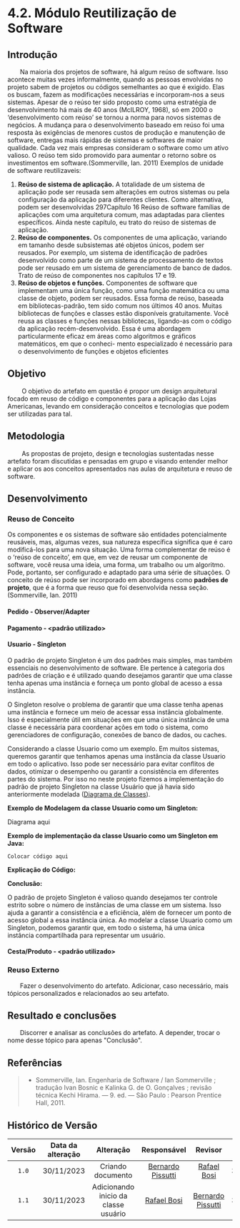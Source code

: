 # 4.2. Módulo Reutilização de Software

## Introdução

<div align="jutify">
&emsp;&emsp;Na maioria dos projetos de software, há algum reúso de software. Isso acontece muitas vezes informalmente,
quando as pessoas envolvidas no projeto sabem de projetos ou códigos semelhantes ao que é exigido. Elas os
buscam, fazem as modificações necessárias e incorporam-nos a seus sistemas. Apesar de o reúso ter sido proposto como uma
estratégia de desenvolvimento há mais de 40 anos (McILROY, 1968), só em 2000 o ‘desenvolvimento com reúso’ se tornou
a norma para novos sistemas de negócios. A mudança para o desenvolvimento baseado em reúso foi uma resposta às
exigências de menores custos de produção e manutenção de software, entregas mais rápidas de sistemas e softwares de
maior qualidade. Cada vez mais empresas consideram o software como um ativo valioso. O reúso tem sido promovido
para aumentar o retorno sobre os investimentos em software.(Sommerville, Ian. 2011) Exemplos de unidade de software reutilizaveis:

1. **Reúso de sistema de aplicação.** A totalidade de um sistema de aplicação pode ser reusada sem alterações em outros
sistemas ou pela configuração da aplicação para diferentes clientes. Como alternativa, podem ser desenvolvidas
297Capítulo 16 Reúso de software
famílias de aplicações com uma arquitetura comum, mas adaptadas para clientes específicos. Ainda neste capítulo,
eu trato do reúso de sistemas de aplicação.
2. **Reúso de componentes.** Os componentes de uma aplicação, variando em tamanho desde subsistemas até objetos
únicos, podem ser reusados. Por exemplo, um sistema de identificação de padrões desenvolvido como parte de
um sistema de processamento de textos pode ser reusado em um sistema de gerenciamento de banco de dados.
Trato de reúso de componentes nos capítulos 17 e 19.
3. **Reúso de objetos e funções.** Componentes de software que implementam uma única função, como uma função
matemática ou uma classe de objeto, podem ser reusados. Essa forma de reúso, baseada em bibliotecas-padrão,
tem sido comum nos últimos 40 anos. Muitas bibliotecas de funções e classes estão disponíveis gratuitamente.
Você reusa as classes e funções nessas bibliotecas, ligando-as com o código da aplicação recém-desenvolvido. Essa
é uma abordagem particularmente eficaz em áreas como algoritmos e gráficos matemáticos, em que o conheci-
mento especializado é necessário para o desenvolvimento de funções e objetos eficientes

</div>

## Objetivo

<div align="jutify">
&emsp;&emsp; O objetivo do artefato em questão é propor um design arquitetural focado em reuso de código e componentes para a aplicação das Lojas Americanas, levando em consideração conceitos e tecnologias que podem ser utilizadas para tal. 
</div>

## Metodologia

<div align="jutify">
&emsp;&emsp; As propostas de projeto, design e tecnologias sustentadas nesse artefato foram discutidas e pensadas em grupo e visando entender melhor e aplicar os aos conceitos apresentados nas aulas de arquitetura e reuso de software.
</div>

## Desenvolvimento

### Reuso de Conceito

Os componentes e os sistemas de software são entidades potencialmente reusáveis, mas, algumas vezes, sua natureza
específica significa que é caro modificá-los para uma nova situação. Uma forma complementar de reúso é o ‘reúso
de conceito’, em que, em vez de reusar um componente de software, você reusa uma ideia, uma forma, um trabalho ou
um algoritmo. Pode, portanto, ser configurado e adaptado para uma série de situações. O conceito de
reúso pode ser incorporado em abordagens como **padrões de projeto**, que é a forma que reuso que foi desenvolvida nessa seção.(Sommerville, Ian. 2011)

#### Pedido - Observer/Adapter

#### Pagamento - <padrão utilizado>

#### Usuario - Singleton

O padrão de projeto Singleton é um dos padrões mais simples, mas também essenciais no desenvolvimento de software. Ele pertence à categoria dos padrões de criação e é utilizado quando desejamos garantir que uma classe tenha apenas uma instância e forneça um ponto global de acesso a essa instância.

O Singleton resolve o problema de garantir que uma classe tenha apenas uma instância e fornece um meio de acessar essa instância globalmente. Isso é especialmente útil em situações em que uma única instância de uma classe é necessária para coordenar ações em todo o sistema, como gerenciadores de configuração, conexões de banco de dados, ou caches.

Considerando a classe Usuario como um exemplo. Em muitos sistemas, queremos garantir que tenhamos apenas uma instância da classe Usuario em todo o aplicativo. Isso pode ser necessário para evitar conflitos de dados, otimizar o desempenho ou garantir a consistência em diferentes partes do sistema. Por isso no neste projeto fizemos a implementação do padrão de projeto Singleton na classe Usuário que já havia sido anteriormente modelada ([Diagrama de Classes](../Modelagem/Estaticos/classes.md)).

**Exemplo de Modelagem da classe Usuario como um Singleton:**

Diagrama aqui

**Exemplo de implementação da classe Usuario como um Singleton em Java:**

``` Colocar código aqui ```

**Explicação do Código:**


**Conclusão:**

O padrão de projeto Singleton é valioso quando desejamos ter controle estrito sobre o número de instâncias de uma classe em um sistema. Isso ajuda a garantir a consistência e a eficiência, além de fornecer um ponto de acesso global a essa instância única. Ao modelar a classe Usuario como um Singleton, podemos garantir que, em todo o sistema, há uma única instância compartilhada para representar um usuário.



#### Cesta/Produto - <padrão utilizado>

### Reuso Externo


<div align="jutify">
&emsp;&emsp;Fazer o desenvolvimento do artefato. Adicionar, caso necessário, mais tópicos personalizados e relacionados ao seu artefato. 
</div>

## Resultado e conclusões

<div align="jutify">
&emsp;&emsp;Discorrer e analisar as conclusões do artefato. A depender, trocar o nome desse tópico para apenas "Conclusão".
</div>

## Referências

> * Sommerville, Ian. Engenharia de Software / Ian Sommerville ; tradução Ivan Bosnic e Kalinka G.
>de O. Gonçalves ; revisão técnica Kechi Hirama. — 9. ed. — São Paulo : Pearson
>Prentice Hall, 2011.


##  Histórico de Versão

|  Versão  |   Data da alteração  |   Alteração  |  Responsável  |  Revisor  | Data de revisão |
| :--------: | :--------------------: | :-----------: | :--------------: | :--------: | :-----------------: |
|     `1.0`     |    30/11/2023   |  Criando documento  |  [Bernardo Pissutti](https://github.com/berssutti)   | [Rafael Bosi](https://github.com/StrangeUnit28) | 30/11/2023 |
|     `1.1`     |    30/11/2023   |  Adicionando inicio da classe usuário  |  [Rafael Bosi](https://github.com/StrangeUnit28)   | [Bernardo Pissutti](https://github.com/berssutti) | 30/11/2023 |
